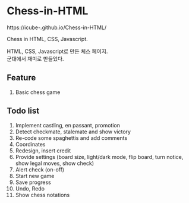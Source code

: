 # Chess-in-HTML

https://icube-.github.io/Chess-in-HTML/

Chess in HTML, CSS, Javascript.

HTML, CSS, Javascript로 만든 체스 페이지.   
군대에서 재미로 만들었다.


## Feature

1. Basic chess game


## Todo list

1. Implement castling, en passant, promotion
2. Detect checkmate, stalemate and show victory
3. Re-code some spaghettis and add comments
4. Coordinates
5. Redesign, insert credit
6. Provide settings (board size, light/dark mode, flip board, turn notice, show legal moves, show check)
7. Alert check (on-off)
8. Start new game
9. Save progress
10. Undo, Redo
11. Show chess notations
